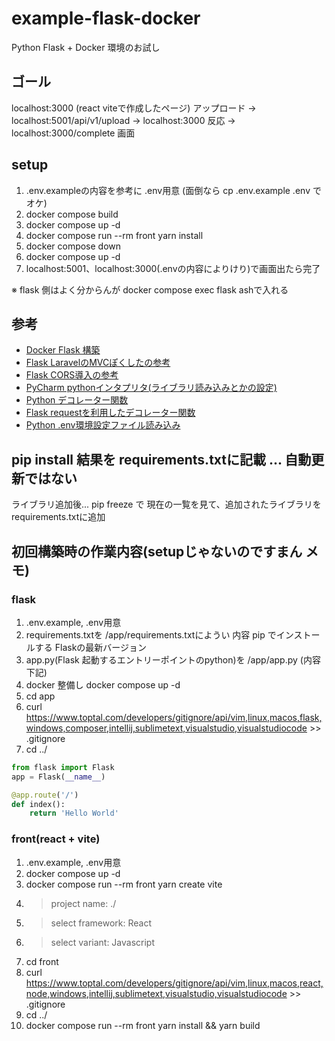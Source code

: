 # example-flask-docker
Python Flask + Docker 環境のお試し

## ゴール
localhost:3000 (react viteで作成したページ) アップロード → localhost:5001/api/v1/upload → localhost:3000 反応 → localhost:3000/complete 画面 

## setup
1. .env.exampleの内容を参考に .env用意 (面倒なら cp .env.example .env でオケ)
1. docker compose build
1. docker compose up -d
1. docker compose run --rm front yarn install
1. docker compose down
1. docker compose up -d
1. localhost:5001、localhost:3000(.envの内容によりけり)で画面出たら完了

※ flask 側はよく分からんが docker compose exec flask ashで入れる

## 参考
- [Docker Flask 構築](https://zenn.dev/tatausuru/articles/35e123034b98ba)
- [Flask LaravelのMVCぽくしたの参考](https://michi-programming.hatenablog.com/entry/2022/11/07/200000)
- [Flask CORS導入の参考](https://memorandom.whitepenguins.com/posts/flask-cors/)
- [PyCharm pythonインタプリタ(ライブラリ読み込みとかの設定)](https://pleiades.io/help/pycharm/using-docker-compose-as-a-remote-interpreter.html#docker-compose-remote)
- [Python デコレーター関数](https://www.yoheim.net/blog.php?q=20160607)
- [Flask requestを利用したデコレーター関数](https://qiita.com/5zm/items/c3f004291a87cdbce0b9)
- [Python .env環境設定ファイル読み込み](https://zenn.dev/nakashi94/articles/9c93b6a58acdb4)

## pip install 結果を requirements.txtに記載 ... 自動更新ではない
ライブラリ追加後...
pip freeze で 現在の一覧を見て、追加されたライブラリを requirements.txtに追加

## 初回構築時の作業内容(setupじゃないのですまん メモ)
### flask
1. .env.example, .env用意
1. requirements.txtを /app/requirements.txtにようい 内容 pip でインストールする Flaskの最新バージョン
1. app.py(Flask 起動するエントリーポイントのpython)を /app/app.py (内容下記)
1. docker 整備し docker compose up -d
1. cd app
1. curl https://www.toptal.com/developers/gitignore/api/vim,linux,macos,flask,windows,composer,intellij,sublimetext,visualstudio,visualstudiocode >> .gitignore
1. cd ../

```python
from flask import Flask
app = Flask(__name__)

@app.route('/')
def index():
    return 'Hello World'
```

### front(react + vite)
1. .env.example, .env用意
1. docker compose up -d
1. docker compose run --rm front yarn create vite
1. > project name: ./
1. > select framework: React
1. > select variant: Javascript
1. cd front
1. curl https://www.toptal.com/developers/gitignore/api/vim,linux,macos,react,node,windows,intellij,sublimetext,visualstudio,visualstudiocode >> .gitignore
1. cd ../
1. docker compose run --rm front yarn install && yarn build